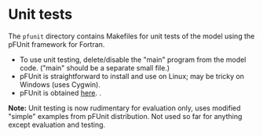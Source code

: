 # Unit tests

The `pfunit` directory contains Makefiles for unit tests of the model using
the pFUnit framework for Fortran.

* To use unit testing, delete/disable the "main" program from the model code.
  ("main" should be a separate small file.)
* pFUnit is straightforward to install and use on Linux; may be tricky on
  Windows (uses Cygwin).
* pFUnit is obtained [here](http://pfunit.sourceforge.net).
.

**Note:** Unit testing is now rudimentary for evaluation only, uses modified
"simple" examples from pFUnit distribution. Not used so far for anything except
evaluation and testing.
